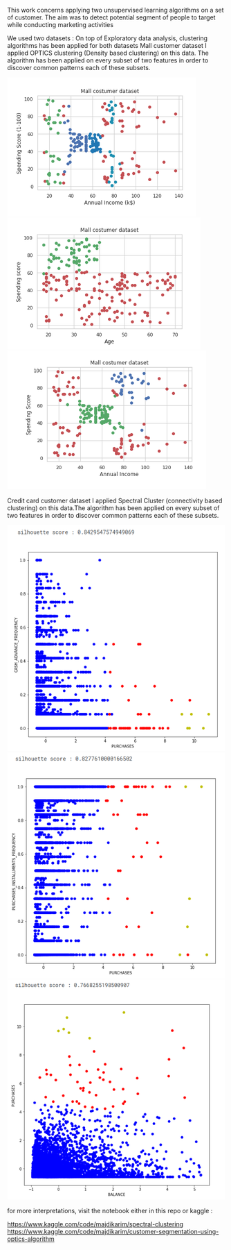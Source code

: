 
This work concerns applying two unsupervised learning algorithms on a set of customer. The aim was to detect potential segment of people to target while conducting marketing activities

We used two datasets :
On top of Exploratory data analysis, clustering algorithms has been applied for both datasets
Mall customer dataset 
I applied OPTICS clustering (Density based clustering) on this data. The algorithm has been applied on every subset of two features in order to discover common patterns  each of these subsets.

![Alt text](screenshots/customer_segment.png?raw=true "Title")
![Alt text](screenshots/customer_segment2.png?raw=true "Title")
![Alt text](screenshots/customer_segment3.png?raw=true "Title")

Credit card customer dataset
I applied Spectral Cluster (connectivity based clustering) on this data.The algorithm has been applied on every subset of two features in order to discover common patterns  each of these subsets.

![Alt text](screenshots/cc_customer_segment1.png?raw=true "Title")
![Alt text](screenshots/cc_customer_segment2.png?raw=true "Title")
![Alt text](screenshots/cc_customer_segment3.png?raw=true "Title")

for more interpretations, visit the notebook either in this repo or kaggle :

https://www.kaggle.com/code/majdikarim/spectral-clustering
https://www.kaggle.com/code/majdikarim/customer-segmentation-using-optics-algorithm
